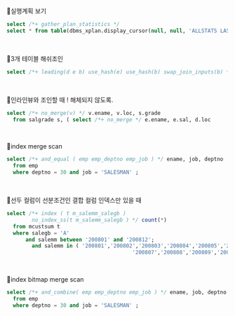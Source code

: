 📌실행계획 보기 
```SQL
select /*+ gather_plan_statistics */ 
select * from table(dbms_xplan.display_cursor(null, null, 'ALLSTATS LAST') );
```

&nbsp;

📌3개 테이블 해쉬조인
```SQL
select /*+ leading(d e b) use_hash(e) use_hash(b) swap_join_inputs(b) */ 
```

&nbsp;

📌인라인뷰와 조인할 때 ! 해체되지 않도록.
```SQL
select /*+ no_merge(v) */ v.ename, v.loc, s.grade
  from salgrade s, ( select /*+ no_merge */ e.ename, e.sal, d.loc  
```
&nbsp;

📌index merge scan 
```SQL
select /*+ and_equal ( emp emp_deptno emp_job ) */ ename, job, deptno 
  from emp
  where deptno = 30 and job = 'SALESMAN' ; 
```

&nbsp;

📌선두 컬럼이 선분조건인 결합 컬럼 인덱스만 있을 때 
```SQL
select /*+ index ( t m_salemm_salegb ) 
		no_index_ss(t m_salemm_salegb ) */ count(*)
  from mcustsum t 
  where salegb = 'A' 
	  and salemm between '200801' and '200812'; 
		and salemm in ( '200801','200802','200803','200804','200805','200806',
										'200807','200808','200809','2008010','200811','200812' ) ;
```

&nbsp;

📌index bitmap merge scan 
```SQL
select /*+ and_combine( emp emp_deptno emp_job ) */ ename, job, deptno 
  from emp
  where deptno = 30 and job = 'SALESMAN' ; 
```

&nbsp;






